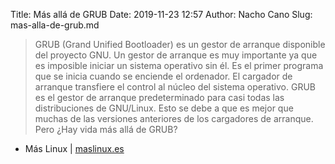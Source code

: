 Title: Más allá de GRUB
Date: 2019-11-23 12:57
Author: Nacho Cano
Slug: mas-alla-de-grub.md

> GRUB (Grand Unified Bootloader) es un gestor de arranque disponible del
> proyecto GNU. Un gestor de arranque es muy importante ya que es imposible
> iniciar un sistema operativo sin él. Es el primer programa que se inicia
> cuando se enciende el ordenador. El cargador de arranque transfiere el
> control al núcleo del sistema operativo.
> GRUB es el gestor de arranque predeterminado para casi todas las
> distribuciones de GNU/Linux. Esto se debe a que es mejor que muchas de las
> versiones anteriores de los cargadores de arranque. Pero ¿Hay vida más allá
> de GRUB?

- Más Linux | [maslinux.es][]

  [maslinux.es]: https://maslinux.es/mas-alla-de-grub/
    "Más allá de GRUB"
